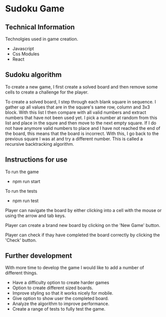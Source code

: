# Sudoku Game

## Technical Information
Technolgies used in game creation.
+ Javascript
+ Css Modules
+ React

## Sudoku algorithm
To create a new game, I first create a solved board and then remove 
some cells to create a challenge for the player.

To create a solved board, I step through each blank square in sequence. I gather up 
all values that are in the square's same row, column and 3x3 block. With this
list I then compare with all valid numbers and extract numbers that have not been used yet.
I pick a number at random from this list and place in the squre and then move to the next empty square. 
If I do not have anymore valid numbers to place and I have not reached the end of the board, this means
that the board is incorrect. With this, I go back to the previous square I was at and try a different number.
This is called a recursive backtracking algorithm.  

## Instructions for use

To run the game 
+ npm run start

To run the tests
+ npm run test

Player can navigate the board by either clicking into a cell with the mouse or using
the arrow and tab keys.

Player can create a brand new board by clicking on the 'New Game' button.

Player can check if thay have completed the board correctly by clicking the 'Check' button.

## Further development
With more time to develop the game I would like to add a number of different things.

+ Have a difficulty option to create harder games
+ Option to create different sized boards.
+ Improve styling so that it works nicely for mobile.
+ Give option to show user the completed board.
+ Analyze the algorithm to improve performance.
+ Create a range of tests to fully test the game.
